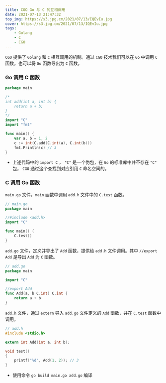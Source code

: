 ```yaml
---
title: CGO Go 与 C 的互相调用
date: 2021-07-13 21:47:32
top_img: https://s3.jpg.cm/2021/07/13/IQEvIu.jpg
cover: https://s3.jpg.cm/2021/07/13/IQEvIu.jpg
tags: 
    - Golang
    - C
    - CGO
---
```


`CGO` 提供了 `Golang` 和 `C` 相互调用的机制。通过 `CGO` 技术我们可以在 `Go` 中调用 `C` 函数，也可以将 `Go` 函数导出为 `C` 函数。

### Go 调用 C 函数
```go
package main

/*
int add(int a, int b) {
    return a + b;
}
*/
import "C"
import "fmt"

func main() {
	var a, b = 1, 2
	c := int(C.add(C.int(a), C.int(b)))
	fmt.Println(c) // 3
}
```
* 上述代码中的 `import C` ， `"C"` 是一个伪包，在 `Go` 的标准库中并不存在 `"C"` 包， `CGO` 通过这个查找到对应引用 `C` 命名空间的。

### C 调用 Go 函数

`main.go` 文件，`main` 函数中调用 `add.h` 文件中的 `C.test` 函数。
```go
// main.go
package main

//#include <add.h>
import "C"

func main() {
	C.test()
}
```

`add.go` 文件，定义并导出了 `Add` 函数，提供给 `add.h` 文件调用。其中 `//export Add` 是导出 `Add` 为 `C` 函数。
```go
// add.go
package main

import "C"

//export Add
func Add(a, b C.int) C.int {
	return a + b
}
```

`add.h` 文件，通过 `extern` 导入 `add.go` 文件定义的 `Add` 函数，并在 `C.test` 函数中调用。
```c
// add.h
#include <stdio.h>

extern int Add(int a, int b);

void test()
{
    printf("%d", Add(1, 2)); // 3
}
```

* 使用命令 `go build main.go add.go` 编译
